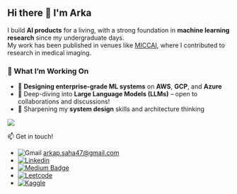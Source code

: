 ## Hi there 👋 I'm Arka 

<!--
**ArkaJU/ArkaJU** is a ✨ _special_ ✨ repository because its `README.md` (this file) appears on your GitHub profile.

Here are some ideas to get you started:
-->

I build **AI products** for a living, with a strong foundation in **machine learning research** since my undergraduate days.  
My work has been published in venues like [MICCAI](https://sites.google.com/view/omia9/Program?authuser=0), where I contributed to research in medical imaging.

### 🔧 What I’m Working On

- 🔭 **Designing enterprise-grade ML systems** on **AWS**, **GCP**, and **Azure**
- 🤖 Deep-diving into **Large Language Models (LLMs)** – open to collaborations and discussions!
- 🧠 Sharpening my **system design** skills and architecture thinking

![](https://komarev.com/ghpvc/?username=ArkaJU&style=for-the-badge)  

📫 Get in touch! 
  * ![Gmail](https://img.shields.io/badge/Gmail-D14836?style=for-the-badge&logo=gmail&logoColor=white) arkap.saha47@gmail.com  
  * [![Linkedin](https://img.shields.io/badge/LinkedIn-0077B5?style=for-the-badge&logo=linkedin&logoColor=white&link=https://www.linkedin.com/in/arka-saha-992658125/)](https://www.linkedin.com/in/arka-saha-992658125/)
  * [![Medium Badge](https://img.shields.io/badge/Medium-12100E?style=for-the-badge&logo=medium&logoColor=white&link=https://medium.com/@arkap.saha47)](https://medium.com/@arkap.saha47)
  * [![Leetcode](https://img.shields.io/badge/-LeetCode-FFA116?style=for-the-badge&logo=LeetCode&logoColor=black&link=https://leetcode.com/user9110D/)](https://leetcode.com/user9110D/)
  * [![Kaggle](https://img.shields.io/badge/Kaggle-20BEFF?style=for-the-badge&logo=Kaggle&logoColor=white&link=https://www.kaggle.com/arka47)](https://www.kaggle.com/arka47)
